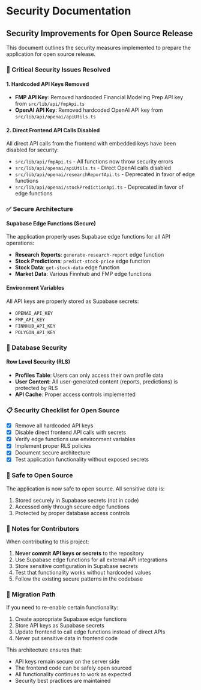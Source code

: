 # Security Documentation

## Security Improvements for Open Source Release

This document outlines the security measures implemented to prepare the application for open source release.

### 🚨 Critical Security Issues Resolved

#### 1. Hardcoded API Keys Removed
- **FMP API Key**: Removed hardcoded Financial Modeling Prep API key from `src/lib/api/fmpApi.ts`
- **OpenAI API Key**: Removed hardcoded OpenAI API key from `src/lib/api/openai/apiUtils.ts`

#### 2. Direct Frontend API Calls Disabled
All direct API calls from the frontend with embedded keys have been disabled for security:
- `src/lib/api/fmpApi.ts` - All functions now throw security errors
- `src/lib/api/openai/apiUtils.ts` - Direct OpenAI calls disabled
- `src/lib/api/openai/researchReportApi.ts` - Deprecated in favor of edge functions
- `src/lib/api/openai/stockPredictionApi.ts` - Deprecated in favor of edge functions

### ✅ Secure Architecture

#### Supabase Edge Functions (Secure)
The application properly uses Supabase edge functions for all API operations:
- **Research Reports**: `generate-research-report` edge function
- **Stock Predictions**: `predict-stock-price` edge function  
- **Stock Data**: `get-stock-data` edge function
- **Market Data**: Various Finnhub and FMP edge functions

#### Environment Variables
All API keys are properly stored as Supabase secrets:
- `OPENAI_API_KEY`
- `FMP_API_KEY`
- `FINNHUB_API_KEY`
- `POLYGON_API_KEY`

### 🔐 Database Security

#### Row Level Security (RLS)
- **Profiles Table**: Users can only access their own profile data
- **User Content**: All user-generated content (reports, predictions) is protected by RLS
- **API Cache**: Proper access controls implemented

### 📋 Security Checklist for Open Source

- [x] Remove all hardcoded API keys
- [x] Disable direct frontend API calls with secrets
- [x] Verify edge functions use environment variables
- [x] Implement proper RLS policies
- [x] Document secure architecture
- [x] Test application functionality without exposed secrets

### 🚦 Safe to Open Source

The application is now safe to open source. All sensitive data is:
1. Stored securely in Supabase secrets (not in code)
2. Accessed only through secure edge functions
3. Protected by proper database access controls

### 📝 Notes for Contributors

When contributing to this project:
1. **Never commit API keys or secrets** to the repository
2. Use Supabase edge functions for all external API integrations
3. Store sensitive configuration in Supabase secrets
4. Test that functionality works without hardcoded values
5. Follow the existing secure patterns in the codebase

### 🔄 Migration Path

If you need to re-enable certain functionality:
1. Create appropriate Supabase edge functions
2. Store API keys as Supabase secrets  
3. Update frontend to call edge functions instead of direct APIs
4. Never put sensitive data in frontend code

This architecture ensures that:
- API keys remain secure on the server side
- The frontend code can be safely open sourced
- All functionality continues to work as expected
- Security best practices are maintained